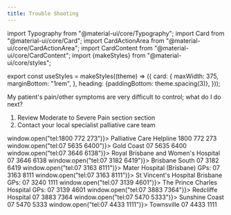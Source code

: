 ```yaml
---
title: Trouble Shooting
---
```


import Typography from "@material-ui/core/Typography";
import Card from "@material-ui/core/Card";
import CardActionArea from "@material-ui/core/CardActionArea";
import CardContent from "@material-ui/core/CardContent";
import {makeStyles} from "@material-ui/core/styles";

export const useStyles = makeStyles((theme) => ({
  card: {
    maxWidth: 375,
    marginBottom: "1rem",
  },
  heading: {paddingBottom: theme.spacing(3)},
}));

My patient's pain/other symptoms are very difficult to control; what do I do next?

1. Review Moderate to Severe Pain section section
2. Contact your local specialist palliative care team

<Card className={useStyles().card}>
    <CardActionArea onClick={() => window.open("tel:1800 772 273")}>
      <CardContent>
        <Typography gutterBottom variant="h5" component="h2" style={{
    textDecoration: "none"}}>          	
        Palliative Care Helpline
        </Typography>
        <Typography variant="body2" color="textSecondary" component="p">
        1800 772 273
        </Typography>
      </CardContent>
    </CardActionArea>
</Card>

<Card className={useStyles().card}>
    <CardActionArea onClick={() => window.open("tel:07 5635 6400")}>
      <CardContent>
        <Typography gutterBottom variant="h5" component="h2" style={{
    textDecoration: "none"}}>
          Gold Coast
        </Typography>
        <Typography variant="body2" color="textSecondary" component="p">
        07 5635 6400
        </Typography>
      </CardContent>
    </CardActionArea>
</Card>

<Card className={useStyles().card}>
    <CardActionArea onClick={() => window.open("tel:07 3646 6138")}>
      <CardContent>
        <Typography gutterBottom variant="h5" component="h2" style={{
    textDecoration: "none"}}>
          Royal Brisbane and Women's Hospital
        </Typography>
        <Typography variant="body2" color="textSecondary" component="p">
        07 3646 6138
        </Typography>
      </CardContent>
    </CardActionArea>
</Card>

<Card className={useStyles().card}>
    <CardActionArea onClick={() => window.open("tel:07 3182 6419")}>
      <CardContent>
        <Typography gutterBottom variant="h5" component="h2" style={{
    textDecoration: "none"}}>          	
        Brisbane South
        </Typography>
        <Typography variant="body2" color="textSecondary" component="p">
        07 3182 6419
        </Typography>
      </CardContent>
    </CardActionArea>
</Card>

<Card className={useStyles().card}>
    <CardActionArea onClick={() => window.open("tel:07 3163 8111")}>
      <CardContent>
        <Typography gutterBottom variant="h5" component="h2" style={{
    textDecoration: "none"}}>          	
        Mater Hospital (Brisbane)
        </Typography>
        <Typography variant="body2" color="textSecondary" component="p">
        GPs: 07 3163 8111
        </Typography>
      </CardContent>
    </CardActionArea>
</Card>

<Card className={useStyles().card}>
    <CardActionArea onClick={() => window.open("tel:07 3163 8111")}>
      <CardContent>
        <Typography gutterBottom variant="h5" component="h2" style={{
    textDecoration: "none"}}>          	
        St Vincent's Hospital Brisbane
        </Typography>
        <Typography variant="body2" color="textSecondary" component="p">
        GPs: 07 3240 1111
        </Typography>
      </CardContent>
    </CardActionArea>
</Card>

<Card className={useStyles().card}>
    <CardActionArea onClick={() => window.open("tel:07 3139 4601")}>
      <CardContent>
        <Typography gutterBottom variant="h5" component="h2" style={{
    textDecoration: "none"}}>          	
        The Prince Charles Hospital
        </Typography>
        <Typography variant="body2" color="textSecondary" component="p">
        GPs: 07 3139 4601
        </Typography>
      </CardContent>
    </CardActionArea>
</Card>

<Card className={useStyles().card}>
    <CardActionArea onClick={() => window.open("tel:07 3883 7364")}>
      <CardContent>
        <Typography gutterBottom variant="h5" component="h2" style={{
    textDecoration: "none"}}>
        Redcliffe Hospital
        </Typography>
        <Typography variant="body2" color="textSecondary" component="p">
        07 3883 7364
        </Typography>
      </CardContent>
    </CardActionArea>
</Card>

<Card className={useStyles().card}>
    <CardActionArea onClick={() => window.open("tel:07 5470 5333")}>
      <CardContent>
        <Typography gutterBottom variant="h5" component="h2" style={{
    textDecoration: "none"}}>
        Sunshine Coast
        </Typography>
        <Typography variant="body2" color="textSecondary" component="p">
        07 5470 5333
        </Typography>
      </CardContent>
    </CardActionArea>
</Card>

<Card className={useStyles().card}>
    <CardActionArea onClick={() => window.open("tel:07 4433 1111")}>
      <CardContent>
        <Typography gutterBottom variant="h5" component="h2" style={{
    textDecoration: "none"}}>
        Townsville
        </Typography>
        <Typography variant="body2" color="textSecondary" component="p">
        07 4433 1111
        </Typography>
      </CardContent>
    </CardActionArea>
</Card>
